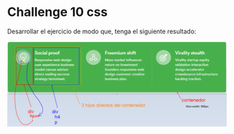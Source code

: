 # Challenge 10 css
Desarrollar el ejercicio de modo que, tenga el siguiente resultado:

![Imagen muestra](https://github.com/codigo-tecsup/10-css-flex-challenge4/blob/master/muestra.png?raw=true)
